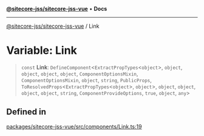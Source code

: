 [**@sitecore-jss/sitecore-jss-vue**](../README.md) • **Docs**

***

[@sitecore-jss/sitecore-jss-vue](../README.md) / Link

# Variable: Link

> `const` **Link**: `DefineComponent`\<`ExtractPropTypes`\<`object`\>, `object`, `object`, `object`, `object`, `ComponentOptionsMixin`, `ComponentOptionsMixin`, `object`, `string`, `PublicProps`, `ToResolvedProps`\<`ExtractPropTypes`\<`object`\>, `object`\>, `object`, `object`, `object`, `object`, `string`, `ComponentProvideOptions`, `true`, `object`, `any`\>

## Defined in

[packages/sitecore-jss-vue/src/components/Link.ts:19](https://github.com/Sitecore/jss/blob/ae6f916d439f946bec091261304f83eefbcedd38/packages/sitecore-jss-vue/src/components/Link.ts#L19)
